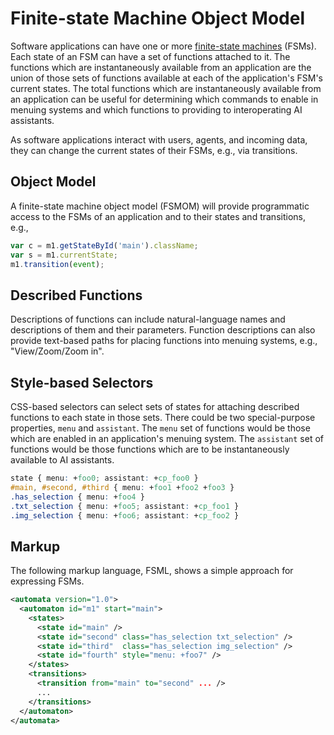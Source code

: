 # Finite-state Machine Object Model

Software applications can have one or more [finite-state machines](https://en.wikipedia.org/wiki/Finite-state_machine) (FSMs). Each state of an FSM can have a set of functions attached to it. The functions which are instantaneously available from an application are the union of those sets of functions available at each of the application's FSM's current states. The total functions which are instantaneously available from an application can be useful for determining which commands to enable in menuing systems and which functions to providing to interoperating AI assistants.

As software applications interact with users, agents, and incoming data, they can change the current states of their FSMs, e.g., via transitions.

## Object Model

A finite-state machine object model (FSMOM) will provide programmatic access to the FSMs of an application and to their states and transitions, e.g.,

```js
var c = m1.getStateById('main').className;
var s = m1.currentState;
m1.transition(event);
```

## Described Functions

Descriptions of functions can include natural-language names and descriptions of them and their parameters. Function descriptions can also provide text-based paths for placing functions into menuing systems, e.g., "View/Zoom/Zoom in".

## Style-based Selectors

CSS-based selectors can select sets of states for attaching described functions to each state in those sets. There could be two special-purpose properties, `menu` and `assistant`. The `menu` set of functions would be those which are enabled in an application's menuing system. The `assistant` set of functions would be those functions which are to be instantaneously available to AI assistants.

```css
state { menu: +foo0; assistant: +cp_foo0 }
#main, #second, #third { menu: +foo1 +foo2 +foo3 }
.has_selection { menu: +foo4 }
.txt_selection { menu: +foo5; assistant: +cp_foo1 }
.img_selection { menu: +foo6; assistant: +cp_foo2 }
```

## Markup

The following markup language, FSML, shows a simple approach for expressing FSMs.

```xml
<automata version="1.0">
  <automaton id="m1" start="main">
    <states>
      <state id="main" />
      <state id="second" class="has_selection txt_selection" />
      <state id="third"  class="has_selection img_selection" />
      <state id="fourth" style="menu: +foo7" />
    </states>
    <transitions>
      <transition from="main" to="second" ... />
      ...
    </transitions>
  </automaton>
</automata>
```
